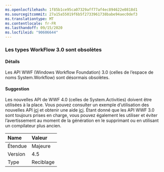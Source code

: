 ```yaml
---
ms.openlocfilehash: 1f85b1ce95ca07329aff77af4ec894622e0818d1
ms.sourcegitcommit: 27a15a55019f6b5f2733961738babe94aec0def3
ms.translationtype: MT
ms.contentlocale: fr-FR
ms.lasthandoff: 09/15/2020
ms.locfileid: "90606644"
---
```

### <a name="workflow-30-types-are-obsolete"></a>Les types WorkFlow 3.0 sont obsolètes

#### <a name="details"></a>Détails

Les API WWF (Windows Workflow Foundation) 3.0 (celles de l’espace de noms System.Workflow) sont désormais obsolètes.

#### <a name="suggestion"></a>Suggestion

Les nouvelles API de WWF 4.0 (celles de System.Activities) doivent être utilisées à la place. Vous pouvez consulter un exemple d’utilisation des nouvelles API [ici](~/docs/framework/windows-workflow-foundation/how-to-update-the-definition-of-a-running-workflow-instance.md) et obtenir une aide [ici](/archive/blogs/workflowteam/wf3-types-marked-obsolete-in-net-4-5). Étant donné que les API WWF 3.0 sont toujours prises en charge, vous pouvez également les utiliser et éviter l’avertissement au moment de la génération en le supprimant ou en utilisant un compilateur plus ancien.

| Name    | Valeur       |
|:--------|:------------|
| Étendue   | Majeure       |
| Version | 4.5         |
| Type    | Reciblage |
